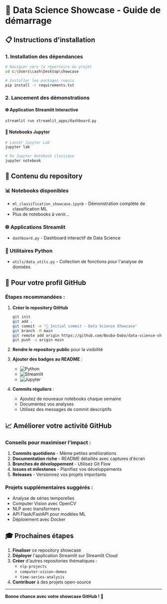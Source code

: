 # 🚀 Data Science Showcase - Guide de démarrage

## 📋 Instructions d'installation

### 1. Installation des dépendances
```bash
# Naviguer vers le répertoire du projet
cd c:\Users\cash\Desktop\showcase

# Installer les packages requis
pip install -r requirements.txt
```

### 2. Lancement des démonstrations

#### 🌐 Application Streamlit Interactive
```bash
streamlit run streamlit_apps/dashboard.py
```

#### 📓 Notebooks Jupyter
```bash
# Lancer Jupyter Lab
jupyter lab

# Ou Jupyter Notebook classique
jupyter notebook
```

## 🎯 Contenu du repository

### 📊 Notebooks disponibles
- `ml_classification_showcase.ipynb` - Démonstration complète de classification ML
- Plus de notebooks à venir...

### 🌐 Applications Streamlit
- `dashboard.py` - Dashboard interactif de Data Science

### 🔧 Utilitaires Python
- `utils/data_utils.py` - Collection de fonctions pour l'analyse de données

## 🚀 Pour votre profil GitHub

### Étapes recommandées :

1. **Créer le repository GitHub**
   ```bash
   git init
   git add .
   git commit -m "🚀 Initial commit - Data Science Showcase"
   git branch -M main
   git remote add origin https://github.com/Bouba-Dabo/data-science-showcase.git
   git push -u origin main
   ```

2. **Rendre le repository public** pour la visibilité

3. **Ajouter des badges au README** :
   - ![Python](https://img.shields.io/badge/Python-3.9+-blue)
   - ![Streamlit](https://img.shields.io/badge/Streamlit-1.15+-red)
   - ![Jupyter](https://img.shields.io/badge/Jupyter-Lab-orange)

4. **Commits réguliers** :
   - Ajoutez de nouveaux notebooks chaque semaine
   - Documentez vos analyses
   - Utilisez des messages de commit descriptifs

## 📈 Améliorer votre activité GitHub

### Conseils pour maximiser l'impact :

1. **Commits quotidiens** - Même petites améliorations
2. **Documentation riche** - README détaillés avec captures d'écran
3. **Branches de développement** - Utilisez Git Flow
4. **Issues et milestones** - Planifiez vos développements
5. **Releases** - Versionnez vos projets importants

### Projets supplémentaires suggérés :
- Analyse de séries temporelles
- Computer Vision avec OpenCV
- NLP avec transformers
- API Flask/FastAPI pour modèles ML
- Déploiement avec Docker

## 🎓 Prochaines étapes

1. **Finaliser** ce repository showcase
2. **Déployer** l'application Streamlit sur Streamlit Cloud
3. **Créer** d'autres repositories thématiques :
   - `nlp-projects`
   - `computer-vision-demos`
   - `time-series-analysis`
4. **Contribuer** à des projets open-source

---

**Bonne chance avec votre showcase GitHub ! 🚀**
